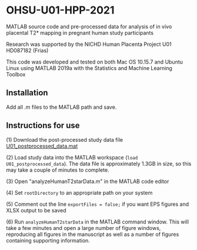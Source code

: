 # OHSU-U01-HPP-2021
MATLAB source code and pre-processed data for analysis of in vivo placental T2* mapping in pregnant human study participants

Research was supported by the NICHD Human Placenta Project U01 HD087182 (Frias)

This code was developed and tested on both Mac OS 10.15.7 and Ubuntu Linux using MATLAB 2019a with the Statistics and Machine Learning Toolbox

## Installation

Add all .m files to the MATLAB path and save.

## Instructions for use

(1) Download the post-processed study data file [U01_postprocessed_data.mat](https://www.dropbox.com/s/n5g3q6lo1r1nh88/U01_postprocessed_data.mat?dl=0) 

(2) Load study data into the MATLAB workspace (```load U01_postprocessed_data```). The data file is approximately 1.3GB in size, so this may take a couple of minutes to complete. 

(3) Open "analyzeHumanT2starData.m" in the MATLAB code editor

(4) Set ```rootDirectory``` to an appropriate path on your system

(5) Comment out the line ```exportFiles = false;``` if you want EPS figures and XLSX output to be saved

(6) Run ```analyzeHumanT2starData``` in the MATLAB command window. This will take a few minutes and open a large number of figure windows, reproducing all figures in the manuscript as well as a number of figures containing supporting information. 

